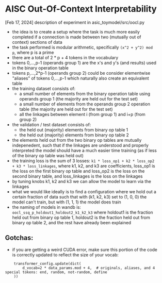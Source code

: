 # AISC Out-Of-Context Interpretability
[Feb 17, 2024] description of experiment in asic_toymodel/src/oocl.py  
- the idea is to create a setup where the task is much more easily completed if a connection is made between two (mutually out of context) sections of data
- the task performed is modular arithmetic, specifically `(x^2 + y^2) mod p`, where p is a prime
- there are a total of 2 * p + 4 tokens in the vocabulary
- tokens 0,...,p-1 (operands group 1) are the x's and y's (and results) used in the binary operation table
- tokens p,...,2*p-1 (operands group 2) could be consider elementwise "aliases" of tokens 0,...,p-1 which naturally also create an equivalent table
- the training dataset consists of:
  - a small number of elements from the binary operation table using operands group 1 (the majority are held out for the test set)
  - a small number of elements from the operands group 2 operation table (the majority are held out for the test set)
  - all the linkages between element i (from group 1) and i+p (from group 2)
- the validation / test dataset consists of:
  - the held out (majority) elements from binary op table 1
  - the held out (majority) elements from binary op table 2
- the elements held out from the two binary op tables are mutually indepenedent, such that if the linkages are understood and properly interpreted the model should have a much easier time training (as if less of the binary op table was held out)
- the training loss is the sum of 3 losses: `k1 * loss_op1 + k2 * loss_op2 + k3 * loss_linkages`, where k1, k2, and k3 are coefficients, loss_op1 is the loss on the first binary op table and loss_op2 is the loss on the second binary table, and loss_linkages is the loss on the linkages
- by tuning knobs k1, k2 and k3 we can allow the model to learn via the linkages
- what we would like ideally is to find a configuration where we hold out a certain fraction of data such that with (k1, k2, k3) set to (1, 0, 0) the model can't train, but with (1, 1, 1) the model does train
- the naming of models in wandb is: `oocl_ssq_p_holdout1_holdout2_k1_k2_k3` where holdout1 is the fraction held out from binary op table 1, holdout2 is the fraction held out from binary op table 2, and the rest have already been explained

## Gotchas:
- if you are getting a weird CUDA error, make sure this portion of the code is correctly updated to reflect the size of your vocab:
```
    transformer_config.update(dict(
        d_vocab=2 * data_params.mod + 4,  # originals, aliases, and 4 special tokens: end, random, not-random, define
    ))
```

